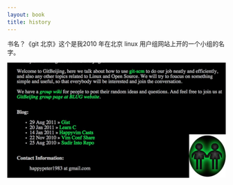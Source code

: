 ```yaml
---
layout: book
title: history
---
```

书名？《git 北京》这个是我2010 年在北京 linux 用户组网站上开的一个小组的名字。

![](images/old_look.jpg)

